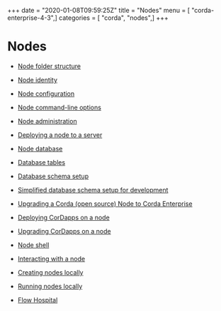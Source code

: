 +++
date = "2020-01-08T09:59:25Z"
title = "Nodes"
menu = [ "corda-enterprise-4-3",]
categories = [ "corda", "nodes",]
+++


# Nodes


* [Node folder structure](node-structure.md)

* [Node identity](node-naming.md)

* [Node configuration](corda-configuration-file.md)

* [Node command-line options](node-commandline.md)

* [Node administration](node-administration.md)

* [Deploying a node to a server](deploying-a-node.md)

* [Node database](node-database.md)

* [Database tables](node-database-tables.md)

* [Database schema setup](node-database-admin.md)

* [Simplified database schema setup for development](node-database-developer.md)

* [Upgrading a Corda (open source) Node to Corda Enterprise](node-operations-upgrading-os-to-ent.md)

* [Deploying CorDapps on a node](node-operations-cordapp-deployment.md)

* [Upgrading CorDapps on a node](node-operations-upgrade-cordapps.md)

* [Node shell](shell.md)

* [Interacting with a node](clientrpc.md)

* [Creating nodes locally](generating-a-node.md)

* [Running nodes locally](running-a-node.md)

* [Flow Hospital](node-flow-hospital.md)



